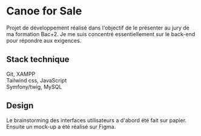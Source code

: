 # Canoe for Sale
Projet de développement réalisé dans l'objectif de le présenter au jury de ma formation Bac+2. Je me suis concentré essentiellement sur le back-end pour répondre aux exigences.

## Stack technique
Git, XAMPP  
Tailwind css, JavaScript  
Symfony/twig, MySQL

## Design
Le brainstorming des interfaces utilisateurs a d'abord été fait sur papier. Ensuite un mock-up a été réalisé sur Figma.

<!--
https://creativecommons.org/licenses/by-nc-nd/4.0/ ?
Getting Started
Stack
PHP 8.1,  Symfony, MySQL, Composer, Node.js, Tailwind
Prerequisites

    PHP 8.1+
    Symfony 7.4
    MySQL 9.1+
    Composer
    Node.js v16+
    Tailwind
installation
# Clone the repository
git clone
cd 

# Install dependencies
composer install
npm install

# Configure environment
cp .env.example .env
# Edit .env with your database credentials

# Set up the database
php bin/console doctrine:database:create
php bin/console doctrine:migrations:migrate

# Start development server
symfony serve
-->
